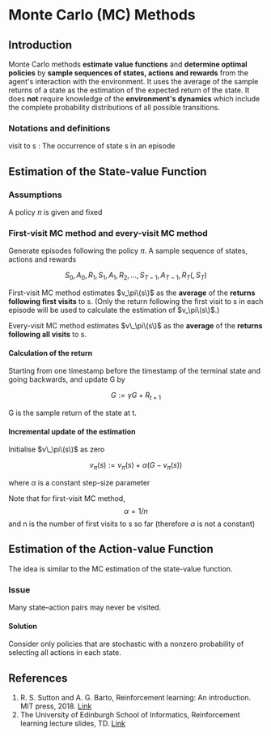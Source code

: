 # Monte Carlo \(MC\) Methods

## Introduction

Monte Carlo methods **estimate value functions** and **determine optimal policies** by **sample sequences of states, actions and rewards** from the agent's interaction with the environment. It uses the average of the sample returns of a state as the estimation of the expected return of the state. It does **not** require knowledge of the **environment's dynamics** which include the complete probability distributions of all possible transitions.

### Notations and definitions

visit to s : The occurrence of state s in an episode

## Estimation of the State-value Function

### Assumptions

A policy $\pi$ is given and fixed

### First-visit MC method and every-visit MC method

Generate episodes following the policy $\pi$. A sample sequence of states, actions and rewards

$$S_0, A_0, R_1, S_1, A_1, R_2, ..., S_{T-1}, A_{T-1}, R_T (, S_T)$$

First-visit MC method estimates $v_\pi\(s\)$ as the **average** of the **returns following first visits** to s. \(Only the return following the first visit to s in each episode will be used to calculate the estimation of $v_\pi\(s\)$.\)

Every-visit MC method estimates $v\_\pi\(s\)$ as the **average** of the **returns following all visits** to s.

#### Calculation of the return

Starting from one timestamp before the timestamp of the terminal state and going backwards, and update G by

$$G := \gamma G + R_{t+1}$$

G is the sample return of the state at t.

#### Incremental update of the estimation

Initialise $v\_\pi\(s\)$ as zero

$$v_\pi(s) := v_\pi(s) + \alpha(G - v_\pi(s))$$

where $\alpha$ is a constant step-size parameter

Note that for first-visit MC method, $$\alpha = 1/n$$ and n is the number of first visits to s so far \(therefore $\alpha$ is not a constant\)

## Estimation of the Action-value Function

The idea is similar to the MC estimation of the state-value function.

### Issue

Many state–action pairs may never be visited.

#### Solution

Consider only policies that are stochastic with a nonzero probability of selecting all actions in each state.

## References

1. R. S. Sutton and A. G. Barto, Reinforcement learning: An introduction. MIT press, 2018. [Link](https://mitpress.mit.edu/books/reinforcement-learning-second-edition)
2. The University of Edinburgh School of Informatics, Reinforcement learning lecture slides, TD. [Link](http://www.inf.ed.ac.uk/teaching/courses/rl/slides/4rllect10.pdf)

